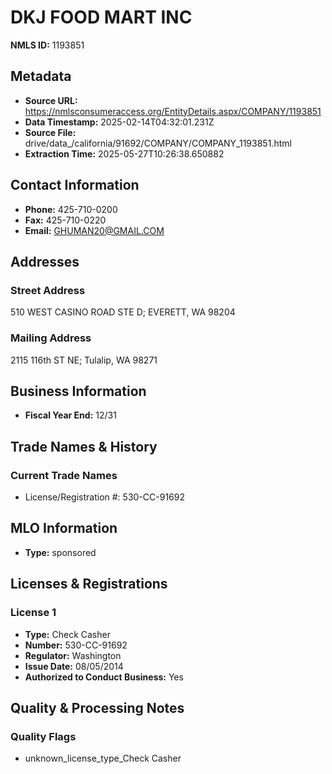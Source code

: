 # DKJ FOOD MART INC

**NMLS ID:** 1193851

## Metadata
- **Source URL:** https://nmlsconsumeraccess.org/EntityDetails.aspx/COMPANY/1193851
- **Data Timestamp:** 2025-02-14T04:32:01.231Z
- **Source File:** drive/data_/california/91692/COMPANY/COMPANY_1193851.html
- **Extraction Time:** 2025-05-27T10:26:38.650882

## Contact Information
- **Phone:** 425-710-0200
- **Fax:** 425-710-0220
- **Email:** GHUMAN20@GMAIL.COM

## Addresses
### Street Address
510 WEST CASINO ROAD STE D; EVERETT, WA 98204

### Mailing Address
2115 116th ST NE; Tulalip, WA 98271

## Business Information
- **Fiscal Year End:** 12/31

## Trade Names & History
### Current Trade Names
- License/Registration #: 530-CC-91692

## MLO Information
- **Type:** sponsored

## Licenses & Registrations

### License 1
- **Type:** Check Casher
- **Number:** 530-CC-91692
- **Regulator:** Washington
- **Issue Date:** 08/05/2014
- **Authorized to Conduct Business:** Yes

## Quality & Processing Notes
### Quality Flags
- unknown_license_type_Check Casher

